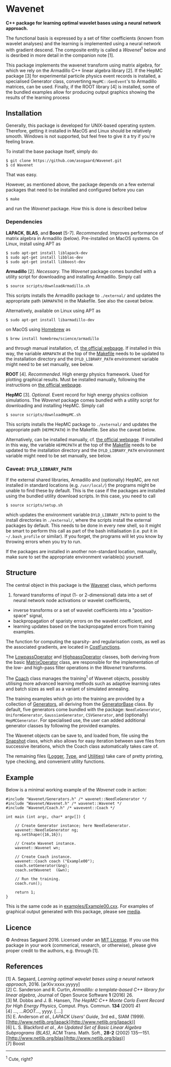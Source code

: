 # Wavenet

__C++ package for learning optimal wavelet bases using a neural network approach.__

The functional basis is expressed by a set of filter coefficients (known from wavelet analyses) and the learning is implemented using a neural network with gradient descend. The composite entity is called a _Wavenet_<sup>1</sup> below and is desribed in more detail in the companion note [1].

This package implements the wavenet transform using matrix algebra, for which we rely on the Armadillo C++ linear algebra  library [2]. If the HepMC package [3] for experimental particile physics event records is installed, a specialised Generator class, convertinng `HepMC::GenEvent`'s to Armadillo matrices, can be used. Finally, if the ROOT library [4] is installed, some of the bundled examples allow for producing output graphics showing the results of the learning process



## Installation

Generally, this package is developed for UNIX-based operating system. Therefore, getting it installed in  MacOS and Linux should be relatively smooth. Windows is not supported, but feel free to give it a try if you're feeling brave.

To install the base package itself, simply do:
```
$ git clone https://github.com/asogaard/Wavenet.git
$ cd Wavenet
```
That was easy. 

However, as mentioned above, the package depends on a few external packages that need to be installed and configured before you can
```
$ make
```
and run the _Wavenet_ package. How this is done is described below



### Dependencies

__LAPACK__, __BLAS__, and __Boost__ [5-7]. _Recommended._ Improves performance of matrix algebra in Armadillo (below). Pre-installed on MacOS systems. On Linux, install using APT as
```
$ sudo apt-get install liblapack-dev
$ sudo apt-get install libblas-dev
$ sudo apt-get install libboost-dev
```


__Armadillo__ [2]. _Necessary._ The _Wavenet_ package comes bundled with a utility script for downloading and installing Armadillo. Simply call
```
$ source scripts/downloadArmadillo.sh
```
This scripts installs the Armadillo package to `./external/` and updates the appropriate path (`ARMAPATH`) in the Makefile. See also the caveat below.

Alternatively, available on Linux using APT as 
```
$ sudo apt-get install libarmadillo-dev
```
on MacOS using [Homebrew](http://brew.sh/) as
```
$ brew install homebrew/science/armadillo
```
and through manual installation, cf. [the official webpage](http://arma.sourceforge.net/download.html). If installed in this way, the variable `ARMAPATH` at the top of the [Makefile](Makefile) needs to be updated to the installation directory and the `DYLD_LIBRARY_PATH` environment variable might need to be set manually, see below.


__ROOT__ [4]. _Recommended._ High energy physics framework. Used for plotting graphical results. Must be installed manually, following the instructions on [the official webpage](https://root.cern.ch/).


__HepMC__ [3]. _Optional._ Event record for high energy physics collision simulations. The _Wavenet_ package comes bundled with a utility script for downloading and installing HepMC. Simply call
```
$ source scripts/downloadHepMC.sh
```
This scripts installs the HepMC package to `./external/` and updates the appropriate path (`HEPMCPATH`) in the Makefile. See also the caveat below.

Alternatively, can be installed manually, cf. [the official webpage](http://hepmc.web.cern.ch/hepmc/). If installed in this way, the variable `HEPMCPATH` at the top of the [Makefile](Makefile) needs to be updated to the installation directory and the `DYLD_LIBRARY_PATH` environment variable might need to be set manually, see below.


### Caveat: `DYLD_LIBRARY_PATH`

If the external shared libraries, Armadillo and (optionally) HepMC, are not installed in standard locations (e.g. `/usr/local/`) the programs might be unable to find these by default. This is the case if the packages are installed using the bundled utility download scripts. In this case, you need to call
```
$ source scripts/setup.sh
```
which updates the environment variable `DYLD_LIBRARY_PATH` to point to the install directories in `./external/`, where the scripts install the external packages by default. This needs to be done in every new shell, so it might be smart to perform this call as part of the bash initialisation (i.e. put it in `~/.bash_profile` or similar). If you forget, the programs will let you know by throwing errors when you try to run.

If the packages are installed in another non-standard location, manually, make sure to set the appropriate environment variable(s) yourself.




## Structure

The central object in this package is the [Wavenet](include/Wavenet/Wavenet.h) class, which performs

1. forward transforms of input (1- or 2-dimensional) data into a set of neural network node activations or wavelet coefficients,
* inverse transforms or a set of wavelet coefficients into a "position-space" signal,
* backpropagation of sparisty errors on the wavelet coefficient, and
* learning updates based on the backpropagated errors from training examples.

The function for computing the sparsity- and regularisation costs, as well as the associated gradients, are located in [CostFunctions](include/Wavenet/CostFunctions.h).

The [LowpassOperator](include/Wavenet/LowpassOperator.h) and [HighpassOperator](include/Wavenet/HighpassOperator.h) classes, both deriving from the basic [MatrixOperator](include/Wavenet/MatrixOperator.h) class, are responsible for the implementation of the low- and high-pass filter operations in the _Wavenet_ transforms.

The [Coach](include/Wavenet/Coach.h) class manages the training<sup>1</sup> of Wavenet objects, possibly utilising more advanced learning methods such as adaptive learning rates and batch sizes as well as a variant of simulated annealing.

The training examples which go into the training are provided by a collection of [Generators](include/Wavenet/Generators.h), all deriving from the [GeneratorBase](include/Wavenet/GeneratorBase.h) class. By default, five generators come bundled with the package: `NeedleGenerator`, `UniformGenerator`, `GaussianGenerator`, `CSVGenerator`, and (optionally) `HepMCGenerator`. For specialised use, the user can added additional generator classes by following the provided examples.

The Wavenet objects can be save to, and loaded from, file using the [Snapshot](include/Wavenet/Snapshot.h) class, which also allows for easy iteration between save files from successive iterations, which the Coach class automatically takes care of.

The remaining files ([Logger](include/Wavenet/Logger.h), [Type](include/Wavenet/Type.h), and [Utilities](include/Wavenet/Utilities.h)) take care of pretty printing, type checking, and convenient utility functions.



## Example

Below is a minimal working example of the _Wavenet_ code in action:
```
#include "Wavenet/Generators.h" /* wavenet::NeedleGenerator */
#include "Wavenet/Wavenet.h" /* wavenet::Wavenet */
#include "Wavenet/Coach.h" /* wavevent::Coach */

int main (int argc, char* argv[]) {

    // Create Generator instance; here NeedleGenerator.
    wavenet::NeedleGenerator ng;
    ng.setShape({16,16});
    
    // Create Wavenet instance.
    wavenet::Wavenet wn;

    // Create Coach instance.
    wavenet::Coach coach ("Example00");
    coach.setGenerator(&ng);
    coach.setWavenet  (&wn);
    
    // Run the training.
    coach.run();

    return 1;
}
```
This is the same code as in [examples/Example00.cxx](examples/Example00.cxx). For examples of graphical output generated with this package, please see [media](media).



## Licence

© Andreas Søgaard 2016. Licensed under an [MIT License](LICENSE). If you use this package in your work (commerical, research, or otherwise), please give proper credit to the authors, e.g. through [1].



## References

[1] A. Søgaard, _Learning optimal wavelet bases using a neural network approach_, 2016. [arXiv:xxxx.yyyyy]  
[2] C. Sanderson and R. Curtin, _Armadillo: a template-based C++ library for linear algebra_, Journal of Open Source Software __1__ (2016) 26.  
[3] M. Dobbs and J. B. Hansen, _The HepMC C++ Monte Carlo Event Record for High Energy Physics_, Comput. Phys. Commun. __134__ (2001) 41  
[4] ..., _...ROOT..._, yyyy. [....]  
[5] E. Anderson _et al._, _LAPACK Users' Guide_, 3rd ed., SIAM (1999). [[http://www.netlib.org/lapack](http://www.netlib.org/lapack)]  
[6] L. S. Blackford _et al._, _An Updated Set of Basic Linear Algebra Subprograms (BLAS)_, ACM Trans. Math. Soft., __28-2__ (2002) 135—151. [[http://www.netlib.org/blas](http://www.netlib.org/blas)]  
[7] Boost


---

<sup>1</sup> Cute, right?
